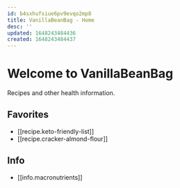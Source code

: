 ```yaml
---
id: b4sxhufsiue6pv9evqo2mp8
title: VanillaBeanBag - Home
desc: ''
updated: 1648243484436
created: 1648243484437
---
```

# Welcome to VanillaBeanBag

Recipes and other health information.

## Favorites
- [[recipe.keto-friendly-list]]
- [[recipe.cracker-almond-flour]]

## Info
- [[info.macronutrients]]